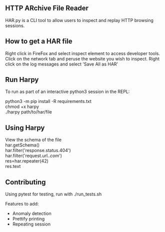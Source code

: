 ## HTTP ARchive File Reader

HAR.py is a CLI tool to allow users to inspect and replay HTTP browsing sessions.  

## How to get a HAR file

Right click in FireFox and select inspect element to access developer tools. Click on the network tab and peruse the website you wish to inspect. Right click on the log messages and select 'Save All as HAR'  

## Run Harpy  

To run as part of an interactive python3 session in the REPL:

python3 -m pip install -R requirements.txt  
chmod +x harpy  
./harpy path/to/har/file

## Using Harpy

View the schema of the file  
har.getSchema()  
har.filter('response.status.404')  
har.filter('request.url.*.com*')  
res=har.repeater(42)  
res.text  


## Contributing  

Using pytest for testing, run with ./run_tests.sh

Features to add:  
* Anomaly detection
* Prettify printing
* Repeating session
